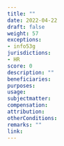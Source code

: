 ```yaml
---
title: ""
date: 2022-04-22
draft: false
weight: 57
exceptions:
- info53g
jurisdictions:
- HR
score: 0
description: "" 
beneficiaries:
purposes: 
usage:
subjectmatter:
compensation:
attribution: 
otherConditions: 
remarks: ""
link: 
---
```

